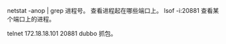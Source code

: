 netstat -anop  | grep 进程号。
查看进程起在哪些端口上。
lsof -i:20881 查看某个端口上的进程。

telnet 172.18.18.101 20881 dubbo 抓包。
